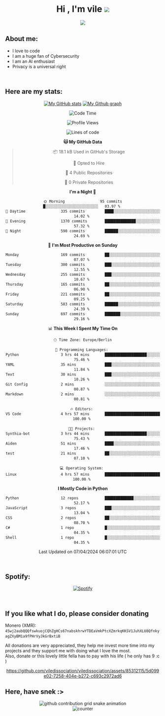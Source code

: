 <h1 align="center">Hi , I'm vile <img src="https://media.giphy.com/media/hvRJCLFzcasrR4ia7z/giphy.gif" width="35"></h1>
<p align="center">
  <a href="https://github.com/viledissociation"><img src="https://readme-typing-svg.demolab.com?font=Roboto+Mono&weight=300&size=28&duration=4000&pause=100&color=C109F7&center=true&vCenter=true&width=580&height=127&lines=I'm+a+programmer;I'm+an+AI+enthusiast;I'm+a+big+fan+of+Neural+Networks;I'm+interested+in+Computer+Science;I+love+Cybersecurity;By+the+way+I+use+Arch+%F0%9F%92%80"></a>
</p>

## About me:

- I love to code
- I am a huge fan of Cybersecurity
- I am an AI enthusiast
- Privacy is a universal right

<br>

## Here are my stats:

<div align="center">
    
 [![My GitHub stats](https://github-readme-stats.vercel.app/api?username=vilev0&count_private=true&show_icons=true&theme=radical)](https://github.com/vilev0)
 [![My Github graph](http://github-profile-summary-cards.vercel.app/api/cards/profile-details?username=vilev0&theme=radical)](https://github.com/vilev0)

<!--START_SECTION:waka-->
![Code Time](http://img.shields.io/badge/Code%20Time-272%20hrs%207%20mins-blue)

![Profile Views](http://img.shields.io/badge/Profile%20Views-7-blue)

![Lines of code](https://img.shields.io/badge/From%20Hello%20World%20I%27ve%20Written-142.7%20thousand%20lines%20of%20code-blue)

**🐱 My GitHub Data** 

> 📦 18.1 kB Used in GitHub's Storage 
 > 
> 💼 Opted to Hire
 > 
> 📜 4 Public Repositories 
 > 
> 🔑 0 Private Repositories 
 > 
**I'm a Night 🦉** 

```text
🌞 Morning                95 commits          █░░░░░░░░░░░░░░░░░░░░░░░░   03.97 % 
🌆 Daytime                335 commits         ████░░░░░░░░░░░░░░░░░░░░░   14.02 % 
🌃 Evening                1370 commits        ██████████████░░░░░░░░░░░   57.32 % 
🌙 Night                  590 commits         ██████░░░░░░░░░░░░░░░░░░░   24.69 % 
```
📅 **I'm Most Productive on Sunday** 

```text
Monday                   169 commits         ██░░░░░░░░░░░░░░░░░░░░░░░   07.07 % 
Tuesday                  300 commits         ███░░░░░░░░░░░░░░░░░░░░░░   12.55 % 
Wednesday                255 commits         ███░░░░░░░░░░░░░░░░░░░░░░   10.67 % 
Thursday                 165 commits         ██░░░░░░░░░░░░░░░░░░░░░░░   06.90 % 
Friday                   221 commits         ██░░░░░░░░░░░░░░░░░░░░░░░   09.25 % 
Saturday                 583 commits         ██████░░░░░░░░░░░░░░░░░░░   24.39 % 
Sunday                   697 commits         ███████░░░░░░░░░░░░░░░░░░   29.16 % 
```


📊 **This Week I Spent My Time On** 

```text
🕑︎ Time Zone: Europe/Berlin

💬 Programming Languages: 
Python                   3 hrs 44 mins       ███████████████████░░░░░░   75.46 % 
YAML                     35 mins             ███░░░░░░░░░░░░░░░░░░░░░░   11.84 % 
Text                     30 mins             ███░░░░░░░░░░░░░░░░░░░░░░   10.26 % 
Git Config               2 mins              ░░░░░░░░░░░░░░░░░░░░░░░░░   00.87 % 
Markdown                 2 mins              ░░░░░░░░░░░░░░░░░░░░░░░░░   00.81 % 

🔥 Editors: 
VS Code                  4 hrs 57 mins       █████████████████████████   100.00 % 

🐱‍💻 Projects: 
Synthia-bot              3 hrs 44 mins       ███████████████████░░░░░░   75.43 % 
Aiden                    51 mins             ████░░░░░░░░░░░░░░░░░░░░░   17.46 % 
test                     21 mins             ██░░░░░░░░░░░░░░░░░░░░░░░   07.10 % 

💻 Operating System: 
Linux                    4 hrs 57 mins       █████████████████████████   100.00 % 
```

**I Mostly Code in Python** 

```text
Python                   12 repos            █████████████░░░░░░░░░░░░   52.17 % 
JavaScript               3 repos             ███░░░░░░░░░░░░░░░░░░░░░░   13.04 % 
CSS                      2 repos             ██░░░░░░░░░░░░░░░░░░░░░░░   08.70 % 
C#                       1 repo              █░░░░░░░░░░░░░░░░░░░░░░░░   04.35 % 
Shell                    1 repo              █░░░░░░░░░░░░░░░░░░░░░░░░   04.35 % 
```




 Last Updated on 07/04/2024 06:07:01 UTC
<!--END_SECTION:waka-->
</div>
<br>

## Spotify:

<div align="center">

[![Spotify](https://whois-hoeless.vercel.app/api/spotify?background_color=0d1117&border_color=090d13)](https://open.spotify.com/user/heanchenhorst)
</div>

<br>

## If you like what I do, please consider donating

Monero (XMR): ```45wj2aubQQQfswkuojCQhZgHCs67nabskhrwYTDEaVmkPtcXZmrkqKKSV1JuhXLU8QfnkyagZXyBM1a9fPHrVyJkGrBxtiB```

All donations are very appreciated, they help me invest more time into my projects and they support me with doing what I love the most.  
Also, donate or this lovely little fella has to pay with his life (  he only has 9 :c  )

<div align="center">


https://github.com/viledissociation/viledissociation/assets/85312115/5d099e02-7258-404e-b272-c693c2972ad6


</div>

## Here, have snek :>
<div align="center">
<picture>
  <source media="(prefers-color-scheme: dark)" srcset="https://raw.githubusercontent.com/vilev0/vilev0/output/github-contribution-grid-snake-dark.svg">
  <source media="(prefers-color-scheme: light)" srcset="https://raw.githubusercontent.com/vilev0/vilev0/output/github-contribution-grid-snake.svg">
  <img alt="github contribution grid snake animation" src="https://raw.githubusercontent.com/vilev0/vilev0/output/github-contribution-grid-snake.svg">
</div>

<div align="center">
  <img src="https://moe-counter.glitch.me/get/@hoeless_count?theme=rule34" alt="counter" />
</div>
